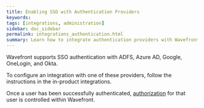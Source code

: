 ```yaml
---
title: Enabling SSO with Authentication Providers
keywords:
tags: [integrations, administration]
sidebar: doc_sidebar
permalink: integrations_authentication.html
summary: Learn how to integrate authentication providers with Wavefront.
---
```


Wavefront supports SSO authentication with ADFS, Azure AD, Google, OneLogin, and Okta.

To configure an integration with one of these providers, follow the instructions in the in-product integrations.

Once a user has been successfully authenticated, [authorization](permissions_overview.html) for that user is controlled within Wavefront.
